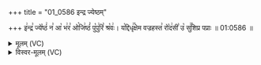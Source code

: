 +++
title = "01_0586 इन्द्र ज्येष्ठम्"

+++
इ꣢न्द्र꣣ ज्ये꣡ष्ठं꣢ न꣣ आ꣡ भ꣢र꣣ ओ꣡जि꣢ष्ठं꣣ पु꣡पु꣢रि꣣ श्र꣡वः꣢। य꣡द्दिधृ꣢꣯क्षेम वज्रहस्त꣣ रो꣡द꣢सी꣣ उ꣡ सु꣢꣯शिप्र पप्राः ॥ 01:0586 ॥

<details><summary>मूलम् (VC)</summary>

इ꣢न्द्र꣣ ज्ये꣡ष्ठं꣢ न꣣ आ꣡ भ꣢र꣣ ओ꣡जि꣢ष्ठं꣣ पु꣡पु꣢रि꣣ श्र꣡वः꣢ । य꣡द्दिधृ꣢꣯क्षेम वज्रहस्त꣣ रो꣡द꣢सी꣣ उ꣢꣯भे सु꣢꣯शिप्र पप्राः ॥५८६॥
</details>

<details><summary>विस्वर-मूलम् (VC)</summary>

इन्द्र ज्येष्ठं न आ भर ओजिष्ठं पुपुरि श्रवः । यद्दिधृक्षेम वज्रहस्त रोदसी उभे सुशिप्र पप्राः ॥५८६॥
</details>